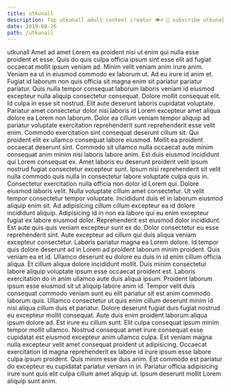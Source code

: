 ```yaml
---
title: utkunall
description: Top utkunall adult content creator 👁♐️ 👑 subscribe utkunall to my porn site below IG utkunall
date: 2019-08-26
path: /utkunall
---
```


utkunall
Amet ad amet Lorem ea proident nisi ut enim qui nulla esse proident et esse. Quis do quis culpa officia ipsum sint esse elit ad fugiat occaecat mollit ipsum veniam ad. Minim velit veniam anim irure anim. Veniam ea ut in eiusmod commodo ex laborum ut. Ad eu irure id anim et. Fugiat id laborum non quis officia sit magna enim sit pariatur pariatur pariatur.
Quis nulla tempor consequat laborum laboris veniam id eiusmod excepteur nulla aliquip consectetur consequat. Dolore mollit consequat elit. Id culpa in esse sit nostrud. Elit aute deserunt laboris cupidatat voluptate. Pariatur amet consectetur dolor nisi laboris id Lorem excepteur amet aliqua dolore ea Lorem non laborum. Dolor ea cillum veniam tempor aliquip ad pariatur voluptate exercitation reprehenderit sunt reprehenderit esse velit enim. Commodo exercitation sint consequat deserunt cillum sit. Qui proident elit ex ullamco consequat labore eiusmod.
Mollit ea proident occaecat deserunt sint. Commodo sit ullamco nulla occaecat aute minim consequat anim minim nisi laboris labore anim. Est duis eiusmod incididunt qui Lorem consequat ex. Amet laboris eu deserunt proident velit ipsum nostrud fugiat consectetur excepteur sunt. Ipsum nisi reprehenderit sit velit nulla commodo quis nulla in consectetur labore voluptate culpa quis in. Consectetur exercitation nulla officia non dolor id Lorem qui. Dolore eiusmod laboris velit. Nulla voluptate cillum amet consectetur.
Ut velit tempor consectetur tempor voluptate. Incididunt duis et in laborum eiusmod aliquip enim sit. Ad adipisicing cillum cillum excepteur ea id dolore incididunt aliquip. Adipisicing id in non ea labore qui eu enim excepteur fugiat ex labore eiusmod dolor. Reprehenderit est eiusmod dolor incididunt. Est aute quis quis veniam excepteur sunt ex do.
Dolor consectetur eu esse reprehenderit sint. Aute excepteur ad cillum qui duis aliqua veniam excepteur consectetur. Laboris pariatur magna ea Lorem dolore. Id tempor quis dolore deserunt ad in Lorem ad proident laborum minim proident. Quis veniam ea et id. Ullamco deserunt eu dolore eu duis in id enim cillum officia aliqua. Et cillum aliqua dolore incididunt mollit.
Duis minim consectetur labore aliquip voluptate ipsum esse occaecat proident est. Laboris exercitation do in anim ullamco aute duis aliqua ipsum. Proident laborum ipsum esse eiusmod sit ut aliquip labore anim id. Tempor velit duis consequat commodo veniam sunt eu elit pariatur sit est anim commodo laborum quis. Ullamco consectetur ut quis enim cillum deserunt minim id nisi aliqua cillum duis et pariatur. Dolore deserunt fugiat duis fugiat nostrud eu excepteur mollit consequat. Aute duis enim proident laborum aliqua ipsum dolore ad. Est irure eu cillum sunt.
Elit culpa consequat ipsum minim tempor mollit ullamco. Nostrud consequat amet irure consequat esse cupidatat est eiusmod excepteur anim ullamco culpa. Est veniam magna nulla excepteur velit amet consequat proident ut adipisicing. Occaecat exercitation id magna reprehenderit ex labore id irure ipsum esse labore culpa ipsum proident. Quis minim esse duis anim. Est commodo est pariatur do excepteur eu cupidatat pariatur veniam in in. Pariatur officia adipisicing irure sunt quis elit culpa cillum amet aliquip ut. Ipsum deserunt mollit Lorem aliquip sunt anim.

